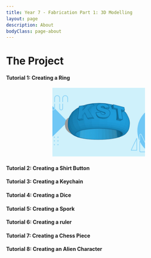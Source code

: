 ```yaml
---
title: Year 7 - Fabrication Part 1: 3D Modelling
layout: page
description: About
bodyClass: page-about
---
```

# The Project

#### Tutorial 1: Creating a Ring


<p align="center">
<img src="/images/illustrations/ring.jpg" width="50%" height="auto">
</p>

#### Tutorial 2: Creating a Shirt Button

#### Tutorial 3: Creating a Keychain

#### Tutorial 4: Creating a Dice

#### Tutorial 5: Creating a Spork

#### Tutorial 6: Creating a ruler

#### Tutorial 7: Creating a Chess Piece

#### Tutorial 8: Creating an Alien Character



